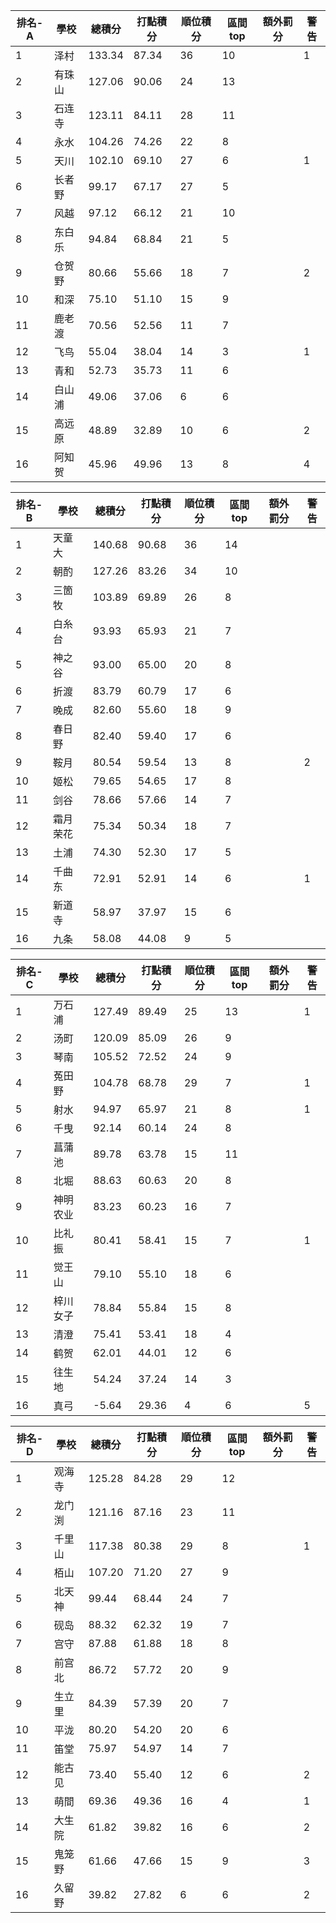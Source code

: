排名-A|學校|總積分|打點積分|順位積分|區間top|額外罰分|警告
-|-|-|-|-|-|-|-
1|泽村|133.34 |87.34 |36|10||1
2|有珠山|127.06 |90.06 |24|13||
3|石连寺|123.11 |84.11 |28|11||
4|永水|104.26 |74.26 |22|8||
5|天川|102.10 |69.10 |27|6||1
6|长者野|99.17 |67.17 |27|5||
7|风越|97.12 |66.12 |21|10||
8|东白乐|94.84 |68.84 |21|5||
9|仓贺野|80.66 |55.66 |18|7||2
10|和深|75.10 |51.10 |15|9||
11|鹿老渡|70.56 |52.56 |11|7||
12|飞鸟|55.04 |38.04 |14|3||1
13|青和|52.73 |35.73 |11|6||
14|白山浦|49.06 |37.06 |6|6||
15|高远原|48.89 |32.89 |10|6||2
16|阿知贺|45.96 |49.96 |13|8||4

排名-B|學校|總積分|打點積分|順位積分|區間top|額外罰分|警告
-|-|-|-|-|-|-|-
1|天童大|140.68 |90.68 |36|14||
2|朝酌|127.26 |83.26 |34|10||
3|三箇牧|103.89 |69.89 |26|8||
4|白糸台|93.93 |65.93 |21|7||
5|神之谷|93.00 |65.00 |20|8||
6|折渡|83.79 |60.79 |17|6||
7|晚成|82.60 |55.60 |18|9||
8|春日野|82.40 |59.40 |17|6||
9|鞍月|80.54 |59.54 |13|8||2
10|姬松|79.65 |54.65 |17|8||
11|剑谷|78.66 |57.66 |14|7||
12|霜月荣花|75.34 |50.34 |18|7||
13|土浦|74.30 |52.30 |17|5||
14|千曲东|72.91 |52.91 |14|6||1
15|新道寺|58.97 |37.97 |15|6||
16|九条|58.08 |44.08 |9|5||

排名-C|學校|總積分|打點積分|順位積分|區間top|額外罰分|警告
-|-|-|-|-|-|-|-
1|万石浦|127.49 |89.49 |25|13||1
2|汤町|120.09 |85.09 |26|9||
3|琴南|105.52 |72.52 |24|9||
4|菟田野|104.78 |68.78 |29|7||1
5|射水|94.97 |65.97 |21|8||1
6|千曳|92.14 |60.14 |24|8||
7|菖蒲池|89.78 |63.78 |15|11||
8|北堀|88.63 |60.63 |20|8||
9|神明农业|83.23 |60.23 |16|7||
10|比礼振|80.41 |58.41 |15|7||1
11|觉王山|79.10 |55.10 |18|6||
12|梓川女子|78.84 |55.84 |15|8||
13|清澄|75.41 |53.41 |18|4||
14|鹤贺|62.01 |44.01 |12|6||
15|往生地|54.24 |37.24 |14|3||
16|真弓|-5.64 |29.36 |4|6||5

排名-D|學校|總積分|打點積分|順位積分|區間top|額外罰分|警告
-|-|-|-|-|-|-|-
1|观海寺|125.28 |84.28 |29|12||
2|龙门渕|121.16 |87.16 |23|11||
3|千里山|117.38 |80.38 |29|8||1
4|栢山|107.20 |71.20 |27|9||
5|北天神|99.44 |68.44 |24|7||
6|砚岛|88.32 |62.32 |19|7||
7|宫守|87.88 |61.88 |18|8||
8|前宫北|86.72 |57.72 |20|9||
9|生立里|84.39 |57.39 |20|7||
10|平泷|80.20 |54.20 |20|6||
11|笛堂|75.97 |54.97 |14|7||
12|能古见|73.40 |55.40 |12|6||2
13|萌間|69.36 |49.36 |16|4||1
14|大生院|61.82 |39.82 |16|6||2
15|鬼笼野|61.66 |47.66 |15|9||3
16|久留野|39.82 |27.82 |6|6||2
